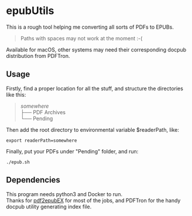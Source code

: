 # epubUtils

This is a rough tool helping me converting all sorts of PDFs to EPUBs.

> Paths with spaces may not work at the moment :-(

Available for macOS, other systems may need their corresponding docpub distribution from PDFTron.

## Usage

Firstly, find a proper location for all the stuff, and structure the directories like this:

> *somewhere*<br>
> ├── PDF Archives<br>
> └── Pending

Then add the root directory to environmental variable $readerPath, like:

    export readerPath=somewhere

Finally, put your PDFs under "Pending" folder, and run:

    ./epub.sh

## Dependencies

This program needs python3 and Docker to run.  
Thanks for [pdf2epubEX](https://github.com/dodeeric/pdf2epubEX) for most of the jobs, and PDFTron for the handy docpub utility generating index file.
